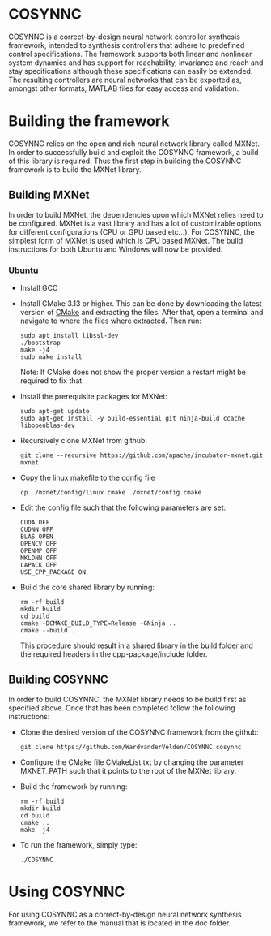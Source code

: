 # COSYNNC
COSYNNC is a correct-by-design neural network controller synthesis framework, intended to synthesis controllers that adhere to predefined control specifications. The framework supports both linear and nonlinear system dynamics and has support for reachability, invariance and reach and stay specifications although these specifications can easily be extended. The resulting controllers are neural networks that can be exported as, amongst other formats, MATLAB files for easy access and validation.

<h1> Building the framework </h1>
COSYNNC relies on the open and rich neural network library called MXNet. In order to successfully build and exploit the COSYNNC framework, a build of this library is required. Thus the first step in building the COSYNNC framework is to build the MXNet library.

<h2> Building MXNet </h2>
In order to build MXNet, the dependencies upon which MXNet relies need to be configured. MXNet is a vast library and has a lot of customizable options for different configurations (CPU or GPU based etc...). For COSYNNC, the simplest form of MXNet is used which is CPU based MXNet. The build instructions for both Ubuntu and Windows will now be provided.

<h3>Ubuntu</h3>

* Install GCC

* Install CMake 3.13 or higher. This can be done by downloading the latest version of [CMake](https://cmake.org) and extracting the files. After that, open a terminal and navigate to where the files where extracted. Then run:
	```console
	sudo apt install libssl-dev
	./bootstrap
	make -j4
	sudo make install
	```
	Note: If CMake does not show the proper version a restart might be required to fix that
* Install the prerequisite packages for MXNet:
	```console
	sudo apt-get update
	sudo apt-get install -y build-essential git ninja-build ccache libopenblas-dev 
	```
* Recursively clone MXNet from github:
	```console
	git clone --recursive https://github.com/apache/incubator-mxnet.git mxnet
	```

* Copy the linux makefile to the config file
	```console
	cp ./mxnet/config/linux.cmake ./mxnet/config.cmake
	```

* Edit the config file such that the following parameters are set:
	```console
	CUDA OFF
	CUDNN OFF
	BLAS OPEN
	OPENCV OFF
	OPENMP OFF
	MKLDNN OFF
	LAPACK OFF
	USE_CPP_PACKAGE ON
	```

* Build the core shared library by running:
	```console
	rm -rf build
	mkdir build
	cd build
	cmake -DCMAKE_BUILD_TYPE=Release -GNinja ..
	cmake --build .
	```

	This procedure should result in a shared library in the build folder and the required headers in the cpp-package/include folder.

<h2> Building COSYNNC </h2>
In order to build COSYNNC, the MXNet library needs to be build first as specified above. Once that has been completed follow the following instructions:

* Clone the desired version of the COSYNNC framework from the github:
	```console
	git clone https://github.com/WardvanderVelden/COSYNNC cosynnc
	```

* Configure the CMake file CMakeList.txt by changing the parameter MXNET_PATH such that it points to the root of the MXNet library.

* Build the framework by running:
	```console
	rm -rf build
	mkdir build
	cd build
	cmake ..
	make -j4
	```

* To run the framework, simply type:
	```console
	./COSYNNC
	```

<h1> Using COSYNNC </h1>
For using COSYNNC as a correct-by-design neural network synthesis framework, we refer to the manual that is located in the doc folder.
